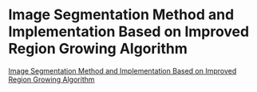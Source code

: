 # Image Segmentation Method and Implementation Based on Improved Region Growing Algorithm
[Image Segmentation Method and Implementation Based on Improved Region Growing Algorithm](https://aiwithcloud.com/2022/09/15/image_segmentation_method_and_implementation_based_on_improved_region_growing_algorithm/)